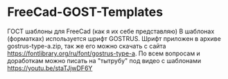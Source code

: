 # FreeCad-GOST-Templates
ГОСТ шаблоны для FreeCad (как я их себе представляю)
В шаблонах (форматках) используется шрифт GOSTRUS.
Шрифт приложен в архиве gostrus-type-a.zip, так же его можно скачать с сайта https://fontlibrary.org/ru/font/gostrus-type-a.
По всем вопросам и доработкам можно писать на "тытрубу" под видео с шаблонами https://youtu.be/staTJjwDF6Y
